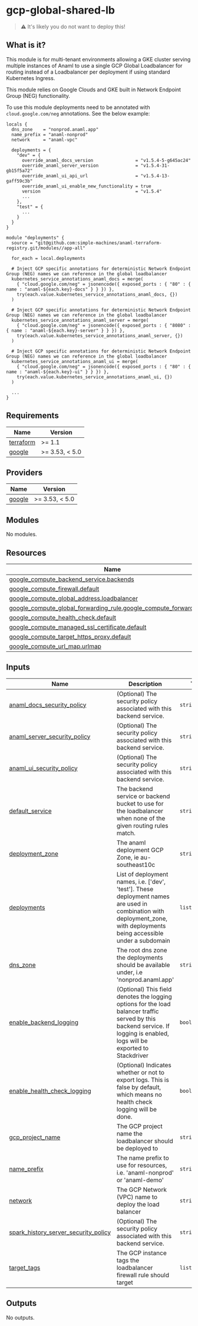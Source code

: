 <!-- BEGIN_TF_DOCS -->
# gcp-global-shared-lb

> :warning: It's likely you do not want to deploy this!

## What is it?

This module is for multi-tenant environments allowing a GKE cluster serving multiple instances of Anaml to use a single GCP Global Loadbalancer for routing instead of a Loadbalancer per deployment if using standard Kubernetes Ingress.

This module relies on Google Clouds and GKE built in Network Endpoint Group (NEG) functionality.

To use this module deployments need to be annotated with `cloud.google.com/neg` annotations. See the below example:

```
locals {
  dns_zone    = "nonprod.anaml.app"
  name_prefix = "anaml-nonprod"
  network     = "anaml-vpc"

  deployments = {
    "dev" = {
      override_anaml_docs_version                = "v1.5.4-5-g645ac24"
      override_anaml_server_version              = "v1.5.4-31-gb15f5a72"
      override_anaml_ui_api_url                  = "v1.5.4-13-gaff59c3b"
      override_anaml_ui_enable_new_functionality = true
      version                                    = "v1.5.4"
      ...
    },
    "test" = {
      ...
    }
  }
}

module "deployments" {
  source = "git@github.com:simple-machines/anaml-terraform-registry.git/modules//app-all"

  for_each = local.deployments

  # Inject GCP specific annotations for deterministic Network Endpoint Group (NEG) names we can reference in the global loadbalancer
  kubernetes_service_annotations_anaml_docs = merge(
    { "cloud.google.com/neg" = jsonencode({ exposed_ports : { "80" : { name : "anaml-${each.key}-docs" } } }) },
    try(each.value.kubernetes_service_annotations_anaml_docs, {})
  )

  # Inject GCP specific annotations for deterministic Network Endpoint Group (NEG) names we can reference in the global loadbalancer
  kubernetes_service_annotations_anaml_server = merge(
    { "cloud.google.com/neg" = jsonencode({ exposed_ports : { "8080" : { name : "anaml-${each.key}-server" } } }) },
    try(each.value.kubernetes_service_annotations_anaml_server, {})
  )

  # Inject GCP specific annotations for deterministic Network Endpoint Group (NEG) names we can reference in the global loadbalancer
  kubernetes_service_annotations_anaml_ui = merge(
    { "cloud.google.com/neg" = jsonencode({ exposed_ports : { "80" : { name : "anaml-${each.key}-ui" } } }) },
    try(each.value.kubernetes_service_annotations_anaml_ui, {})
  )

  ...
}
```

## Requirements

| Name | Version |
|------|---------|
| <a name="requirement_terraform"></a> [terraform](#requirement\_terraform) | >= 1.1 |
| <a name="requirement_google"></a> [google](#requirement\_google) | >= 3.53, < 5.0 |

## Providers

| Name | Version |
|------|---------|
| <a name="provider_google"></a> [google](#provider\_google) | >= 3.53, < 5.0 |

## Modules

No modules.

## Resources

| Name | Type |
|------|------|
| [google_compute_backend_service.backends](https://registry.terraform.io/providers/hashicorp/google/latest/docs/resources/compute_backend_service) | resource |
| [google_compute_firewall.default](https://registry.terraform.io/providers/hashicorp/google/latest/docs/resources/compute_firewall) | resource |
| [google_compute_global_address.loadbalancer](https://registry.terraform.io/providers/hashicorp/google/latest/docs/resources/compute_global_address) | resource |
| [google_compute_global_forwarding_rule.google_compute_forwarding_rule](https://registry.terraform.io/providers/hashicorp/google/latest/docs/resources/compute_global_forwarding_rule) | resource |
| [google_compute_health_check.default](https://registry.terraform.io/providers/hashicorp/google/latest/docs/resources/compute_health_check) | resource |
| [google_compute_managed_ssl_certificate.default](https://registry.terraform.io/providers/hashicorp/google/latest/docs/resources/compute_managed_ssl_certificate) | resource |
| [google_compute_target_https_proxy.default](https://registry.terraform.io/providers/hashicorp/google/latest/docs/resources/compute_target_https_proxy) | resource |
| [google_compute_url_map.urlmap](https://registry.terraform.io/providers/hashicorp/google/latest/docs/resources/compute_url_map) | resource |

## Inputs

| Name | Description | Type | Default | Required |
|------|-------------|------|---------|:--------:|
| <a name="input_anaml_docs_security_policy"></a> [anaml\_docs\_security\_policy](#input\_anaml\_docs\_security\_policy) | (Optional) The security policy associated with this backend service. | `string` | `null` | no |
| <a name="input_anaml_server_security_policy"></a> [anaml\_server\_security\_policy](#input\_anaml\_server\_security\_policy) | (Optional) The security policy associated with this backend service. | `string` | `null` | no |
| <a name="input_anaml_ui_security_policy"></a> [anaml\_ui\_security\_policy](#input\_anaml\_ui\_security\_policy) | (Optional) The security policy associated with this backend service. | `string` | `null` | no |
| <a name="input_default_service"></a> [default\_service](#input\_default\_service) | The backend service or backend bucket to use for the loadbalancer when none of the given routing rules match. | `string` | `null` | no |
| <a name="input_deployment_zone"></a> [deployment\_zone](#input\_deployment\_zone) | The anaml deployment GCP Zone, ie au-southeast10c | `string` | n/a | yes |
| <a name="input_deployments"></a> [deployments](#input\_deployments) | List of deployment names, i.e. ['dev', 'test']. These deployment names are used in combination with deployment\_zone, with deployments being accessible under a subdomain | `list(string)` | n/a | yes |
| <a name="input_dns_zone"></a> [dns\_zone](#input\_dns\_zone) | The root dns zone the deployments should be available under, i.e 'nonprod.anaml.app' | `string` | n/a | yes |
| <a name="input_enable_backend_logging"></a> [enable\_backend\_logging](#input\_enable\_backend\_logging) | (Optional) This field denotes the logging options for the load balancer traffic served by this backend service. If logging is enabled, logs will be exported to Stackdriver | `bool` | `false` | no |
| <a name="input_enable_health_check_logging"></a> [enable\_health\_check\_logging](#input\_enable\_health\_check\_logging) | (Optional) Indicates whether or not to export logs. This is false by default, which means no health check logging will be done. | `bool` | `false` | no |
| <a name="input_gcp_project_name"></a> [gcp\_project\_name](#input\_gcp\_project\_name) | The GCP project name the loadbalancer should be deployed to | `string` | n/a | yes |
| <a name="input_name_prefix"></a> [name\_prefix](#input\_name\_prefix) | The name prefix to use for resources, i.e. 'anaml-nonprod' or 'anaml-demo' | `string` | n/a | yes |
| <a name="input_network"></a> [network](#input\_network) | The GCP Network (VPC) name to deploy the load balancer | `string` | n/a | yes |
| <a name="input_spark_history_server_security_policy"></a> [spark\_history\_server\_security\_policy](#input\_spark\_history\_server\_security\_policy) | (Optional) The security policy associated with this backend service. | `string` | `null` | no |
| <a name="input_target_tags"></a> [target\_tags](#input\_target\_tags) | The GCP instance tags the loadbalancer firewall rule should target | `list(string)` | n/a | yes |

## Outputs

No outputs.
<!-- END_TF_DOCS -->